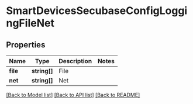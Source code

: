 # SmartDevicesSecubaseConfigLoggingFileNet

## Properties
Name | Type | Description | Notes
------------ | ------------- | ------------- | -------------
**file** | **string[]** | File | 
**net** | **string[]** | Net | 

[[Back to Model list]](../README.md#documentation-for-models) [[Back to API list]](../README.md#documentation-for-api-endpoints) [[Back to README]](../../README.md)


